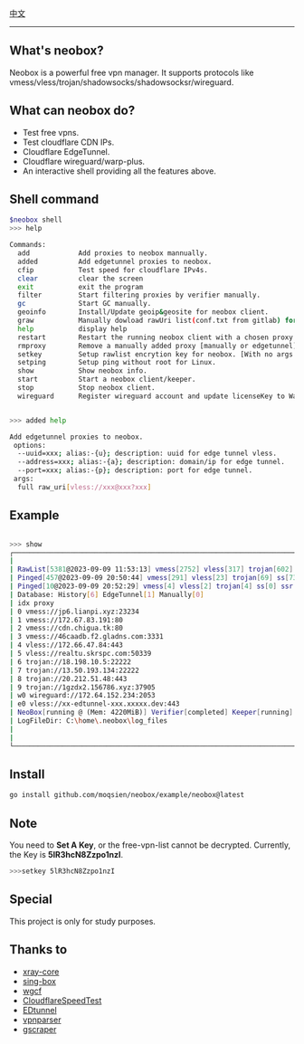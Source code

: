 [中文](https://github.com/moqsien/neobox/blob/main/docs/Readme_CN.md)

---------------------------

## What's neobox?

Neobox is a powerful free vpn manager.
It supports protocols like vmess/vless/trojan/shadowsocks/shadowsocksr/wireguard.

## What can neobox do?

- Test free vpns.
- Test cloudflare CDN IPs.
- Cloudflare EdgeTunnel.
- Cloudflare wireguard/warp-plus.
- An interactive shell providing all the features above.

## Shell command

```bash
$neobox shell
>>> help

Commands:
  add            Add proxies to neobox mannually.
  added          Add edgetunnel proxies to neobox.
  cfip           Test speed for cloudflare IPv4s.
  clear          clear the screen
  exit           exit the program
  filter         Start filtering proxies by verifier manually.
  gc             Start GC manually.
  geoinfo        Install/Update geoip&geosite for neobox client.
  graw           Manually dowload rawUri list(conf.txt from gitlab) for neobox client.
  help           display help
  restart        Restart the running neobox client with a chosen proxy. [restart proxy_index]
  rmproxy        Remove a manually added proxy [manually or edgetunnel].
  setkey         Setup rawlist encrytion key for neobox. [With no args will set key to default value]
  setping        Setup ping without root for Linux.
  show           Show neobox info.
  start          Start a neobox client/keeper.
  stop           Stop neobox client.
  wireguard      Register wireguard account and update licenseKey to Warp+ [if a licenseKey is specified].


>>> added help

Add edgetunnel proxies to neobox.
 options:
  --uuid=xxx; alias:-{u}; description: uuid for edge tunnel vless.
  --address=xxx; alias:-{a}; description: domain/ip for edge tunnel.
  --port=xxx; alias:-{p}; description: port for edge tunnel.
 args:
  full raw_uri[vless://xxx@xxx?xxx]
```

## Example

```bash

>>> show
┌─────────────────────────────────────────────────────────────────────────────────────────────────────┐
|                                                                                                     |
| RawList[5381@2023-09-09 11:53:13] vmess[2752] vless[317] trojan[602] ss[1638] ssr[72]               |
| Pinged[457@2023-09-09 20:50:44] vmess[291] vless[23] trojan[69] ss[73] ssr[1]                       |
| Pinged[10@2023-09-09 20:52:29] vmess[4] vless[2] trojan[4] ss[0] ssr[0]                             |
| Database: History[6] EdgeTunnel[1] Manually[0]                                                      |
| idx proxy                                                                   location rtt(ms) source |
| 0 vmess://jp6.lianpi.xyz:23234                                             USA  1278 verified       |
| 1 vmess://172.67.83.191:80                                                 USA  2022 verified       |
| 2 vmess://cdn.chigua.tk:80                                                 CHN  2193 verified       |
| 3 vmess://46caadb.f2.gladns.com:3331                                       USA  1519 verified       |
| 4 vless://172.66.47.84:443                                                 USA  1589 verified       |
| 5 vless://realtu.skrspc.com:50339                                          JPN  1374 verified       |
| 6 trojan://18.198.10.5:22222                                               DEU  1875 verified       |
| 7 trojan://13.50.193.134:22222                                             USA  1403 verified       |
| 8 trojan://20.212.51.48:443                                                USA  2043 verified       |
| 9 trojan://1gzdx2.156786.xyz:37905                                         JPN  2456 verified       |
| w0 wireguard://172.64.152.234:2053                                         USA  175  wireguard      |
| e0 vless://xx-edtunnel-xxx.xxxxx.dev:443                                   USA  250  edtunnel       |
| NeoBox[running @ (Mem: 4220MiB)] Verifier[completed] Keeper[running]                                |
| LogFileDir: C:\home\.neobox\log_files                                                               |
|                                                                                                     |
|                                                                                                     |
└─────────────────────────────────────────────────────────────────────────────────────────────────────┘
```

## Install

```bash
go install github.com/moqsien/neobox/example/neobox@latest
```

## Note
You need to **Set A Key**, or the free-vpn-list cannot be decrypted.
Currently, the Key is **5lR3hcN8Zzpo1nzI**.
```bash
>>>setkey 5lR3hcN8Zzpo1nzI

```

## Special
This project is only for study purposes.

## Thanks to
- [xray-core](https://github.com/XTLS/Xray-core)
- [sing-box](https://github.com/SagerNet/sing-box)
- [wgcf](https://github.com/ViRb3/wgcf)
- [CloudflareSpeedTest](https://github.com/XIU2/CloudflareSpeedTest)
- [EDtunnel](https://github.com/3Kmfi6HP/EDtunnel)
- [vpnparser](https://github.com/moqsien/vpnparser)
- [gscraper](https://github.com/moqsien/gscraper)
